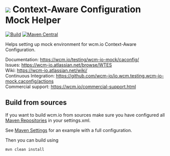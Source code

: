 <img src="https://wcm.io/images/favicon-16@2x.png"/> Context-Aware Configuration Mock Helper
======
[![Build](https://github.com/wcm-io/io.wcm.testing.wcm-io-mock.caconfig/workflows/Build/badge.svg?branch=develop)](https://github.com/wcm-io/io.wcm.testing.wcm-io-mock.caconfig/actions?query=workflow%3ABuild+branch%3Adevelop)
[![Maven Central](https://maven-badges.herokuapp.com/maven-central/io.wcm/io.wcm.testing.wcm-io-mock.caconfig/badge.svg)](https://maven-badges.herokuapp.com/maven-central/io.wcm/io.wcm.testing.wcm-io-mock.caconfig)

Helps setting up mock environment for wcm.io Context-Aware Configuration.

Documentation: https://wcm.io/testing/wcm-io-mock/caconfig/<br/>
Issues: https://wcm-io.atlassian.net/browse/WTES<br/>
Wiki: https://wcm-io.atlassian.net/wiki/<br/>
Continuous Integration: https://github.com/wcm-io/io.wcm.testing.wcm-io-mock.caconfig/actions<br/>
Commercial support: https://wcm.io/commercial-support.html


## Build from sources

If you want to build wcm.io from sources make sure you have configured all [Maven Repositories](https://wcm.io/maven.html) in your settings.xml.

See [Maven Settings](https://github.com/wcm-io/io.wcm.testing.wcm-io-mock.caconfig/blob/develop/.maven-settings.xml) for an example with a full configuration.

Then you can build using

```
mvn clean install
```
